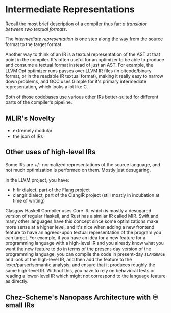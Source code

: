 # Intermediate Representations

Recall the most brief description of a compiler thus far: *a translator between two textual formats*.

The *intermediate representation* is one step along the way from the source format to the target format.

Another way to think of an IR is a textual representation of the AST at that point in the compiler.
It's often useful for an optimizer to be able to produce and consume a textual format instead of just an AST.
For example, the LLVM Opt optimizer runs passes over LLVM IR files (in bitcode/binary format, or in the readable IR textual format), making it really easy to narrow down problems, and GCC uses Gimple for it's primary intermediate representation, which looks a lot like C.

Both of those codebases use various other IRs better-suited for different parts of the compiler's pipeline.

## MLIR's Novelty

- extremely modular
- the json of IRs

## Other uses of high-level IRs

Some IRs are +/- normalized representations of the source language, and not much optimization is performed on them.
Mostly just desugaring.

In the LLVM project, you have:

- hlfir dialect, part of the Flang project
- clangir dialect, part of the ClangIR project (still mostly in incubation at time of writing)

Glasgow Haskell Compiler uses Core IR, which is mostly a desugared version of regular Haskell, and Rust has a similar IR called MIR.
Swift and many other languages have this concept since some optimizations make more sense at a higher level, and it's nice when adding a new frontend feature to have an agreed-upon textual representation of the program you can target.
For example, if you have an idea for a new feature for a programming language with a high-level IR and you already know what you want the new feature to do in terms of the present-day version of the programming language, you can compile the code in present-day `$LANGUAGE` and look at the high-level IR, and then add the feature to the lexer/parser/semantic analysis, and ensure that it produces roughly the same high-level IR.
Without this, you have to rely on behavioral tests or reading a lower-level IR which might not correspond to the language feature as directly.

## Chez-Scheme's Nanopass Architecture with ♾️ small IRs

~~~admonish todo
~~~
